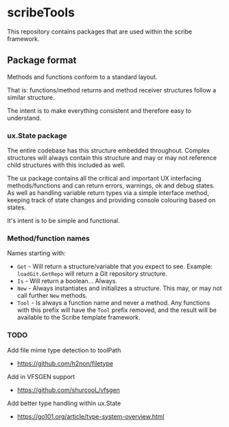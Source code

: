 # scribeTools
This repository contains packages that are used within the scribe framework.


## Package format
Methods and functions conform to a standard layout.

That is: functions/method returns and method receiver structures follow a similar structure.

The intent is to make everything consistent and therefore easy to understand.


### ux.State package
The entire codebase has this structure embedded throughout. Complex structures will always contain this structure and may or may not reference child structures with this included as well.

The ux package contains all the critical and important UX interfacing methods/functions and can return errors, warnings, ok and debug states.
As well as handling variable return types via a simple interface method, keeping track of state changes and providing console colouring based on states.

It's intent is to be simple and functional.


### Method/function names

Names starting with:
- `Get` - Will return a structure/variable that you expect to see. Example: `loadGit.GetRepo` will return a Git repository structure.
- `Is` - Will return a boolean... Always.
- `New` - Always instantiates and initializes a structure. This may, or may not call further `New` methods.
- `Tool` - Is always a function name and never a method. Any functions with this prefix will have the `Tool` prefix removed, and the result will be available to the Scribe template framework.

### TODO

Add file mime type detection to toolPath
- https://github.com/h2non/filetype

Add in VFSGEN support
- https://github.com/shurcooL/vfsgen

Add better type handling within ux.State
- https://go101.org/article/type-system-overview.html

